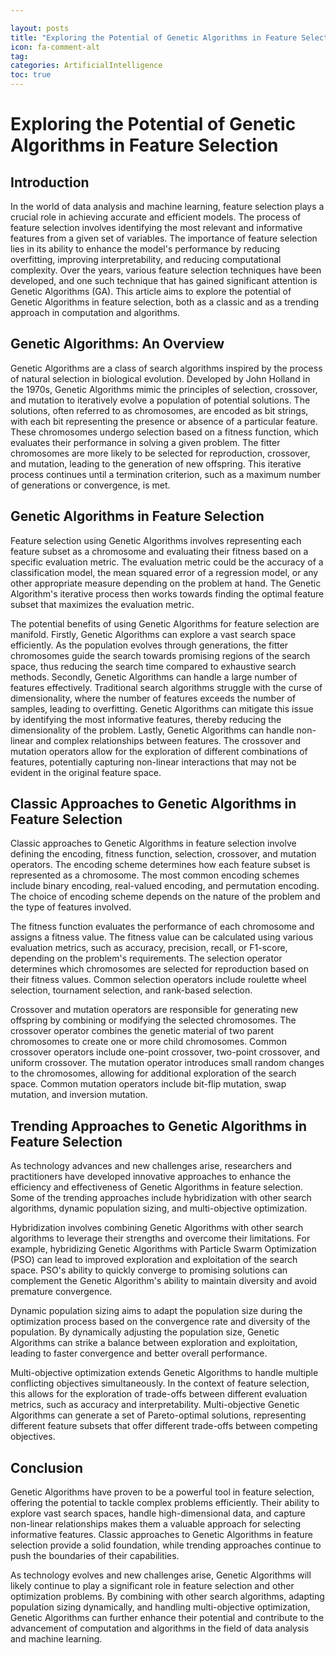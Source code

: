 ```yaml
---

layout: posts
title: "Exploring the Potential of Genetic Algorithms in Feature Selection"
icon: fa-comment-alt
tag:      
categories: ArtificialIntelligence
toc: true
---
```




# Exploring the Potential of Genetic Algorithms in Feature Selection

## Introduction

In the world of data analysis and machine learning, feature selection plays a crucial role in achieving accurate and efficient models. The process of feature selection involves identifying the most relevant and informative features from a given set of variables. The importance of feature selection lies in its ability to enhance the model's performance by reducing overfitting, improving interpretability, and reducing computational complexity. Over the years, various feature selection techniques have been developed, and one such technique that has gained significant attention is Genetic Algorithms (GA). This article aims to explore the potential of Genetic Algorithms in feature selection, both as a classic and as a trending approach in computation and algorithms.

## Genetic Algorithms: An Overview

Genetic Algorithms are a class of search algorithms inspired by the process of natural selection in biological evolution. Developed by John Holland in the 1970s, Genetic Algorithms mimic the principles of selection, crossover, and mutation to iteratively evolve a population of potential solutions. The solutions, often referred to as chromosomes, are encoded as bit strings, with each bit representing the presence or absence of a particular feature. These chromosomes undergo selection based on a fitness function, which evaluates their performance in solving a given problem. The fitter chromosomes are more likely to be selected for reproduction, crossover, and mutation, leading to the generation of new offspring. This iterative process continues until a termination criterion, such as a maximum number of generations or convergence, is met.

## Genetic Algorithms in Feature Selection

Feature selection using Genetic Algorithms involves representing each feature subset as a chromosome and evaluating their fitness based on a specific evaluation metric. The evaluation metric could be the accuracy of a classification model, the mean squared error of a regression model, or any other appropriate measure depending on the problem at hand. The Genetic Algorithm's iterative process then works towards finding the optimal feature subset that maximizes the evaluation metric.

The potential benefits of using Genetic Algorithms for feature selection are manifold. Firstly, Genetic Algorithms can explore a vast search space efficiently. As the population evolves through generations, the fitter chromosomes guide the search towards promising regions of the search space, thus reducing the search time compared to exhaustive search methods. Secondly, Genetic Algorithms can handle a large number of features effectively. Traditional search algorithms struggle with the curse of dimensionality, where the number of features exceeds the number of samples, leading to overfitting. Genetic Algorithms can mitigate this issue by identifying the most informative features, thereby reducing the dimensionality of the problem. Lastly, Genetic Algorithms can handle non-linear and complex relationships between features. The crossover and mutation operators allow for the exploration of different combinations of features, potentially capturing non-linear interactions that may not be evident in the original feature space.

## Classic Approaches to Genetic Algorithms in Feature Selection

Classic approaches to Genetic Algorithms in feature selection involve defining the encoding, fitness function, selection, crossover, and mutation operators. The encoding scheme determines how each feature subset is represented as a chromosome. The most common encoding schemes include binary encoding, real-valued encoding, and permutation encoding. The choice of encoding scheme depends on the nature of the problem and the type of features involved.

The fitness function evaluates the performance of each chromosome and assigns a fitness value. The fitness value can be calculated using various evaluation metrics, such as accuracy, precision, recall, or F1-score, depending on the problem's requirements. The selection operator determines which chromosomes are selected for reproduction based on their fitness values. Common selection operators include roulette wheel selection, tournament selection, and rank-based selection.

Crossover and mutation operators are responsible for generating new offspring by combining or modifying the selected chromosomes. The crossover operator combines the genetic material of two parent chromosomes to create one or more child chromosomes. Common crossover operators include one-point crossover, two-point crossover, and uniform crossover. The mutation operator introduces small random changes to the chromosomes, allowing for additional exploration of the search space. Common mutation operators include bit-flip mutation, swap mutation, and inversion mutation.

## Trending Approaches to Genetic Algorithms in Feature Selection

As technology advances and new challenges arise, researchers and practitioners have developed innovative approaches to enhance the efficiency and effectiveness of Genetic Algorithms in feature selection. Some of the trending approaches include hybridization with other search algorithms, dynamic population sizing, and multi-objective optimization.

Hybridization involves combining Genetic Algorithms with other search algorithms to leverage their strengths and overcome their limitations. For example, hybridizing Genetic Algorithms with Particle Swarm Optimization (PSO) can lead to improved exploration and exploitation of the search space. PSO's ability to quickly converge to promising solutions can complement the Genetic Algorithm's ability to maintain diversity and avoid premature convergence.

Dynamic population sizing aims to adapt the population size during the optimization process based on the convergence rate and diversity of the population. By dynamically adjusting the population size, Genetic Algorithms can strike a balance between exploration and exploitation, leading to faster convergence and better overall performance.

Multi-objective optimization extends Genetic Algorithms to handle multiple conflicting objectives simultaneously. In the context of feature selection, this allows for the exploration of trade-offs between different evaluation metrics, such as accuracy and interpretability. Multi-objective Genetic Algorithms can generate a set of Pareto-optimal solutions, representing different feature subsets that offer different trade-offs between competing objectives.

## Conclusion

Genetic Algorithms have proven to be a powerful tool in feature selection, offering the potential to tackle complex problems efficiently. Their ability to explore vast search spaces, handle high-dimensional data, and capture non-linear relationships makes them a valuable approach for selecting informative features. Classic approaches to Genetic Algorithms in feature selection provide a solid foundation, while trending approaches continue to push the boundaries of their capabilities.

As technology evolves and new challenges arise, Genetic Algorithms will likely continue to play a significant role in feature selection and other optimization problems. By combining with other search algorithms, adapting population sizing dynamically, and handling multi-objective optimization, Genetic Algorithms can further enhance their potential and contribute to the advancement of computation and algorithms in the field of data analysis and machine learning.